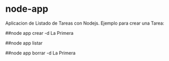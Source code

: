 # node-app

Aplicacion de Listado de Tareas con Nodejs.
Ejemplo para crear una Tarea:

##node app crear -d La Primera

##node app listar 

##node app borrar -d La Primera
